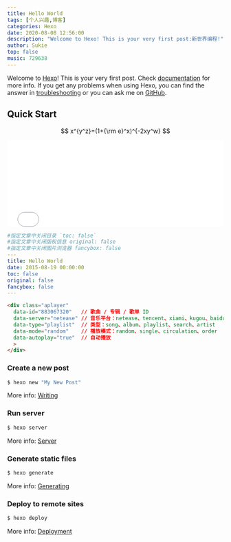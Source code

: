 ```yaml
---
title: Hello World
tags: [个人兴趣,博客]
categories: Hexo
date: 2020-08-08 12:56:00
description: "Welcome to Hexo! This is your very first post:新世界编程!"
author: Sukie
top: false
music: 729638
---
```

Welcome to [Hexo](https://hexo.io/)! This is your very first post. Check [documentation](https://hexo.io/docs/) for more info. If you get any problems when using Hexo, you can find the answer in [troubleshooting](https://hexo.io/docs/troubleshooting.html) or you can ask me on [GitHub](https://github.com/hexojs/hexo/issues).

## Quick Start

$$
x^{y^z}=(1+{\rm e}^x)^{-2xy^w}
$$

<div class="github-widget" data-repo="sukie-sun/sukie-sun.github.io"></div>

<iframe
  frameborder="no"
  border="0"
  marginwidth="0"
  marginheight="0"
  width=100%
  height=200
  src="//music.163.com/outchain/player?type=0&id=883067320&auto=1&height=430">// 歌曲 type=2，歌单 type=0，id 填对应 id
</iframe>



```yaml
#指定文章中关闭目录 `toc: false`
#指定文章中关闭版权信息 original: false
#指定文章中关闭图片浏览器 fancybox: false
---
title: Hello World
date: 2015-08-19 00:00:00
toc: false
original: false
fancybox: false
---
```



```html
<div class="aplayer"
  data-id="883067320"   // 歌曲 / 专辑 / 歌单 ID
  data-server="netease" // 音乐平台：netease、tencent、xiami、kugou、baidu
  data-type="playlist"  // 类型：song、album、playlist、search、artist
  data-mode="random"    // 播放模式：random、single、circulation、order
  data-autoplay="true"  // 自动播放
  >
</div>
```



### Create a new post

``` bash
$ hexo new "My New Post"
```

More info: [Writing](https://hexo.io/docs/writing.html)

### Run server

``` bash
$ hexo server
```

More info: [Server](https://hexo.io/docs/server.html)

### Generate static files

``` bash
$ hexo generate
```

More info: [Generating](https://hexo.io/docs/generating.html)

### Deploy to remote sites

``` bash
$ hexo deploy
```

More info: [Deployment](https://hexo.io/docs/one-command-deployment.html)

